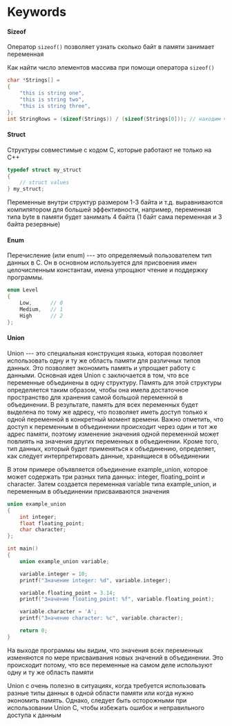 # Keywords

#### Sizeof

Оператор `sizeof()` позволяет узнать сколько байт в памяти занимает переменная

Как найти число элементов массива при помощи оператора `sizeof()`
```C
char *Strings[] = 
{
    "this is string one",
    "this is string two",
    "this is string three",
};
int StringRows = (sizeof(Strings)) / (sizeof(Strings[0])); // находим число указателей на строковые массивы, т.е. размер в памяти всех указателей делим на размер одного (первого) указателя
```

#### Struct

Структуры совместимые с кодом С, которые работают не только на С++
```C
typedef struct my_struct
{
    // struct values
} my_struct;
```

Переменные внутри структур размером 1-3 байта и т.д. выравниваются компилятором для большей эффективности, например, переменная типа byte в памяти будет занимать 4 байта (1 байт сама переменная и 3 байта резервные)


#### Enum

Перечисление (или enum) --- это определяемый пользователем тип данных в C. Он в основном используется для присвоения имен целочисленным константам, имена упрощают чтение и поддержку программы.
```C
enum Level 
{
    Low,      // 0
    Medium,   // 1
    High      // 2
};
```


#### Union

Union --- это специальная конструкция языка, которая позволяет использовать одну и ту же область памяти для различных типов данных. Это позволяет экономить память и упрощает работу с данными. Основная идея Union c заключается в том, что все переменные объединены в одну структуру. Память для этой структуры определяется таким образом, чтобы она имела достаточное пространство для хранения самой большой переменной в объединении. В результате, память для всех переменных будет выделена по тому же адресу, что позволяет иметь доступ только к одной переменной в конкретный момент времени. Важно отметить, что доступ к переменным в объединении происходит через один и тот же адрес памяти, поэтому изменение значения одной переменной может повлиять на значения других переменных в объединении. Кроме того, тип данных, который будет применяться к объединению, определяет, как следует интерпретировать данные, хранящиеся в объединении

В этом примере объявляется объединение example_union, которое может содержать три разных типа данных: integer, floating_point и character. Затем создается переменная variable типа example_union, и переменным в объединении присваиваются значения
```C
union example_union 
{
    int integer;
    float floating_point;
    char character;
};

int main() 
{
    union example_union variable;

    variable.integer = 10;
    printf("Значение integer: %d", variable.integer);

    variable.floating_point = 3.14;
    printf("Значение floating_point: %f", variable.floating_point);

    variable.character = 'A';
    printf("Значение character: %c", variable.character);

    return 0;
}
```

На выходе программы мы видим, что значения всех переменных изменяются по мере присваивания новых значений в объединении. Это происходит потому, что все переменные на самом деле используют одну и ту же область памяти

Union c очень полезно в ситуациях, когда требуется использовать разные типы данных в одной области памяти или когда нужно экономить память. Однако, следует быть осторожными при использовании Union C, чтобы избежать ошибок и неправильного доступа к данным

